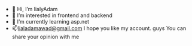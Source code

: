 - 👋 Hi, I’m lialyAdam
- 👀 I’m interested in frontend and backend
- 🌱 I’m currently learning asp.net
- 📫lialadamawad@gmail.com
I hope you like my account. guys You can share your opinion with me

